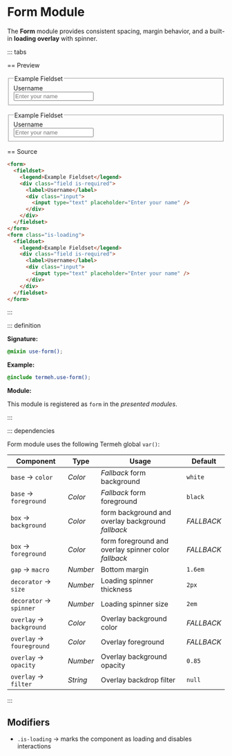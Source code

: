 # Form Module

The **Form** module provides consistent spacing, margin behavior, and a built-in **loading overlay** with spinner.

::: tabs

== Preview

<!-- markdownlint-disable MD033 -->
<Preview height="8rem">
  <div class="demo">
    <form>
      <fieldset>
        <legend>Example Fieldset</legend>
        <div class="field is-required">
          <label>Username</label>
          <div class="input">
            <input type="text" placeholder="Enter your name" />
          </div>
        </div>
      </fieldset>
    </form>
    <form class="is-loading">
      <fieldset>
        <legend>Example Fieldset</legend>
        <div class="field is-required">
          <label>Username</label>
          <div class="input">
            <input type="text" placeholder="Enter your name" />
          </div>
        </div>
      </fieldset>
    </form>
  </div>
</Preview>
<!-- markdownlint-enable MD033 -->

== Source

```html
<form>
  <fieldset>
    <legend>Example Fieldset</legend>
    <div class="field is-required">
      <label>Username</label>
      <div class="input">
        <input type="text" placeholder="Enter your name" />
      </div>
    </div>
  </fieldset>
</form>
<form class="is-loading">
  <fieldset>
    <legend>Example Fieldset</legend>
    <div class="field is-required">
      <label>Username</label>
      <div class="input">
        <input type="text" placeholder="Enter your name" />
      </div>
    </div>
  </fieldset>
</form>
```

:::

::: definition

**Signature:**

```scss
@mixin use-form();
```

**Example:**

```scss
@include termeh.use-form();
```

**Module:**

This module is registered as `form` in the _presented modules_.

:::

::: dependencies

Form module uses the following Termeh global `var()`:

| Component                 | Type     | Usage                                                | Default    |
| ------------------------- | -------- | ---------------------------------------------------- | ---------- |
| `base` → `color`          | _Color_  | _Fallback_ form background                           | `white`    |
| `base` → `foreground`     | _Color_  | _Fallback_ form foreground                           | `black`    |
| `box` → `background`      | _Color_  | form background and overlay background _fallback_    | _FALLBACK_ |
| `box` → `foreground`      | _Color_  | form foreground and overlay spinner color _fallback_ | _FALLBACK_ |
| `gap` → `macro`           | _Number_ | Bottom margin                                        | `1.6em`    |
| `decorator` → `size`      | _Number_ | Loading spinner thickness                            | `2px`      |
| `decorator` → `spinner`   | _Number_ | Loading spinner size                                 | `2em`      |
| `overlay` → `background`  | _Color_  | Overlay background color                             | _FALLBACK_ |
| `overlay` → `foureground` | _Color_  | Overlay foreground                                   | _FALLBACK_ |
| `overlay` → `opacity`     | _Number_ | Overlay background opacity                           | `0.85`     |
| `overlay` → `filter`      | _String_ | Overlay backdrop filter                              | `null`     |

:::

## Modifiers

- `.is-loading` → marks the component as loading and disables interactions
